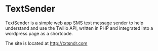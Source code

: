 TextSender
==========

TextSender is a simple web app SMS text message sender to help understand and use the Twilio API, written in PHP and integrated into a wordpress page as a shortcode.

The site is located at http://txtsndr.com
